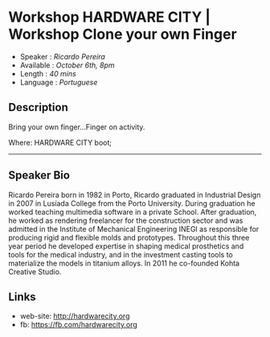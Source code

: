 Workshop HARDWARE CITY | Workshop Clone your own Finger
========================

* Speaker   : *Ricardo Pereira*
* Available : *October 6th, 8pm* 
* Length    : *40 mins*
* Language  : *Portuguese*

Description
-----------

Bring your own finger...Finger on activity.

Where: HARDWARE CITY boot;

---------------

Speaker Bio
-----------

Ricardo Pereira born in 1982 in Porto, Ricardo graduated in Industrial Design in 2007 in Lusíada College from the Porto University. During graduation he worked teaching multimedia software in a private School. After graduation, he worked as rendering freelancer for the construction sector and was admitted in the Institute of Mechanical Engineering INEGI as responsible for producing rigid and flexible molds and prototypes. Throughout this three year period he developed expertise in shaping medical prosthetics and tools for the medical industry, and in the investment casting tools to materialize the models in titanium alloys. In 2011 he co-founded Kohta Creative Studio.

Links
-----

* web-site: http://hardwarecity.org
* fb: https://fb.com/hardwarecity.org

